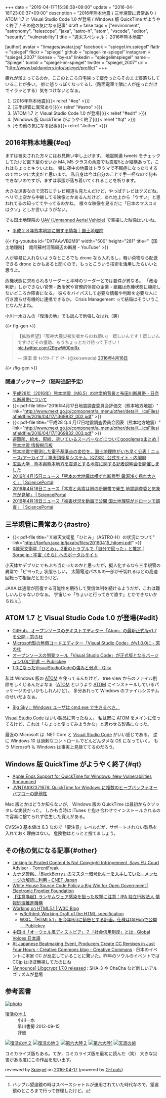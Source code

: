 +++
date = "2016-04-17T15:38:38+09:00"
update = "2016-04-18T23:00:37+09:00"
description = "2016年熊本地震 / 三半規管に異常あり / ATOM 1.7 と Visual Studio Code 1.0 が登場 / Windows 版 QuickTime がようやく終了 / その他の気になる記事"
draft = false
tags = ["environment", "astronomy", "telescope", "jaxa", "astro-h", "atom", "vscode", "editor", "security", "vulnerability"]
title = "週末スペシャル： 2016年熊本地震"

[author]
  avatar = "/images/avatar.jpg"
  facebook = "spiegel.im.spiegel"
  flattr = "spiegel"
  flickr = "spiegel"
  github = "spiegel-im-spiegel"
  instagram = "spiegel_2007"
  license = "by-sa"
  linkedin = "spiegelimspiegel"
  name = "Spiegel"
  tumblr = "spiegel-im-spiegel"
  twitter = "spiegel_2007"
  url = "http://www.baldanders.info/spiegel/profile/"
+++

疲れが溜まってるのか，ここのところ自宅帰って飯食ったらそのまま寝落ちしていることが多い。
妙に怒りっぽくなってるし（路面電車で隣に人が座っただけでイラッとする）気をつけないとなぁ。

1. [2016年熊本地震]({{< relref "#eq" >}})
1. [三半規管に異常あり]({{< relref "#astro" >}})
1. [ATOM 1.7 と Visual Studio Code 1.0 が登場]({{< relref "#edit" >}})
1. [Windows 版 QuickTime がようやく終了]({{< relref "#qt" >}})
1. [その他の気になる記事]({{< relref "#other" >}})

## 2016年熊本地震{#eq}

まずは被災された方々にはお見舞い申し上げます。
地震関連 tweets をチェックしてたけど直下型のせいか M4, M5 クラスの余震でも震度5とか結構あって，これはちょっとキツいよね。
特に夜中の地震はトラウマで不眠症になったりするのでホンマに大変だと思います。
私自身は今は自分のことで手一杯なので何もできないのですが，まずは事態が落ち着いてくれることを祈ります。

大きな災害なので流石にテレビ報道も見たんだけど，やっぱテレビはクズだね。
ヘリで上空から中継してる映像とかあるんだけど，あれ地上から「ウザい」と思われてるの知っててやってるのかね。
様々な映像を見るだに「日本のマスコミはクソ」としか言いようがない。

でも国土地理院の [UAV (Unmanned Aerial Vehicle)](http://psgsv2.gsi.go.jp/koukyou/public/uav/) で空撮した映像はいいね。

- [平成２８年熊本地震に関する情報｜国土地理院](http://www.gsi.go.jp/BOUSAI/H27-kumamoto-earthquake-index.html)

{{< fig-youtube id="DXTAAvVB2M8" width="500" height="281" title="【国土地理院】　南阿蘇村河陽周辺の断層 - YouTube" >}}

人が容易に入れないようなところでも drone なら入れるし，軽い荷物なら配送できる drone とかもあると聞くので，もっとこういう技術を活用したらいいと思うよ。

危機状態に求められるリーダーと平時のリーダーとでは要件が異なる。
「政治判断」しかできない官僚・政治家や官僚的体質の企業・組織は危機状態に機能しないどころか障害になる。
彼らをバイパスして必要な情報や判断を必要な人に行き渡らせ有機的に連携できるか。
Crisis Management って結局はそういうことなんだよね。

小川一水さんの『復活の地』でも読んで勉強しなはれ（笑）

{{< fig-gen >}}
<blockquote class="twitter-tweet" data-lang="ja"><p lang="ja" dir="ltr">【拡散希望】『阪神大震災被災者からのお願い』　嬉しいんです！嬉しいんですけどその援助、もうちょっとだけ待って下さい！ <a href="https://t.co/2BgwW00mRx">pic.twitter.com/2BgwW00mRx</a></p>&mdash; 澤田 圭 ｷｬﾗｸﾀｰﾃﾞｻﾞｲﾅｰ (@keisawada) <a href="https://twitter.com/keisawada/status/721306607389253632">2016年4月16日</a></blockquote>
{{< /fig-gen >}}

### 関連ブックマーク（随時追記予定）

- [平成28年（2016年）熊本地震（M6.5）の地学的背景と布田川断層帯・日奈久断層帯について](http://www.eri.u-tokyo.ac.jp/?page_id=183&id=12595)
- {{< pdf-file title="2016年4月17日地震調査委員会評価文（熊本地方地震）" link="http://www.mext.go.jp/component/a_menu/other/detail/__icsFiles/afieldfile/2016/04/17/1369832_002.pdf" >}}
- {{< pdf-file title="平成28 年4 月17日地震調査委員会図表（熊本地方地震）" link="http://www.mext.go.jp/component/a_menu/other/detail/__icsFiles/afieldfile/2016/04/17/1369832_003.pdf" >}}
- [避難所、給水、配給、空いているスーパーなどについてgooglemapまとめ | 熊本地震 情報掲示板](http://kumamoto-jishin.info/map.html)
- [熊本地震で観測した電子基準点の変位を、国土地理院がいち早く公表｜ニュース/アーカイブ｜準天頂衛星システム（QZSS）公式サイト - 内閣府](http://qzss.go.jp/news/archive/gsi_kumamoto_160418.html)
- [広島大学　熊本県熊本地方を震源とする地震に関する記者説明会を開催しました](http://www.hiroshima-u.ac.jp/news/show/id/25510)
- [2016年4月15日ニュース「熊本の大地震は横ずれ断層型 震源浅く揺れ大きく」 | SciencePortal](http://scienceportal.jst.go.jp/news/newsflash_review/newsflash/2016/04/20160415_01.html)
- [2016年4月18日ニュース「本震と余震は別の断層帯で発生 地震調査委と気象庁が見解」 | SciencePortal](http://scienceportal.jst.go.jp/news/newsflash_review/newsflash/2016/04/20160418_01.html)
- [2016年4月18日ニュース「被害状況を動画で公開 国土地理院がドローンで調査」 | SciencePortal](http://scienceportal.jst.go.jp/news/newsflash_review/newsflash/2016/04/20160418_02.html)

## 三半規管に異常あり{#astro}

- {{< pdf-file title="Ｘ線天文衛星「ひとみ」（ASTRO-H）の状況について" link="http://fanfun.jaxa.jp/jaxatv/files/20160415_hitomi.pdf" >}}
- [X線天文衛星「ひとみ」、2重のトラブルで「自分で回った」と推定 | Sorae.jp : 宇宙（そら）へのポータルサイト](http://sorae.jp/space/2016_04_15_asrtoh.html)

小天体かデブリにでもぶち当たったのかと思ったが，擬人化するなら三半規管の異常で「ピヨった」状態らしい。
太陽電池パネルの一部が千切れるほどの高速回転って相当だと思うけど。

JAXA は通信が回復する可能性を期待して受信体制を続けるようだが，これは難しいんじゃないかなぁ。
宇宙じゃ「ちょいと行ってきて直す」とかできないからねぇ[^ht]。

[^ht]: ハッブル望遠鏡の時はスペースシャトルが運用されていた時代なので，望遠鏡のところまで行って修理したけど。

## ATOM 1.7 と Visual Studio Code 1.0 が登場{#edit}

- [GitHub、オープンソースのテキストエディター「Atom」の最新正式版v1.7を公開 - 窓の杜](http://www.forest.impress.co.jp/docs/news/20160414_753303.html)
- [Microsoft製の無償コードエディター「Visual Studio Code」がv1.0.0に - 窓の杜](http://www.forest.impress.co.jp/docs/news/20160415_753468.html)
- [オープンソースの開発ツール「Visual Studio Code」が正式版となるバージョン1.0に到達 － Publickey](http://www.publickey1.jp/blog/16/visual_studio_code10.html)
- [1.0になったVisualStudioCodeの強みと弱点 - Qiita](http://qiita.com/74th/items/12521790a1c680af934c)

私は Windows 版の [ATOM] を使ってるんだけど， tree view からのファイル削除をしくじるんだよなぁ（[ATOM] というより [ATOM] にインストールしているパッケージのせいかもしれんけど）。
多分あれって Windows のファイルシステムのせいだよなぁ。

- [Big Sky :: Windows ユーザは cmd.exe で生きるべき。](http://mattn.kaoriya.net/software/why-i-use-cmd-on-windows.htm)

[Visual Studio Code] はいい製品に育ったねぇ。
私は既に [ATOM] をメインに使ってるけど，これは「ちょっと使ってみようかな」と思わせる製品になった。

最近の Microsoft は .NET Core と [Visual Studio Code] がいい感じである。
逆に Windows 10 は過剰なコントロールでどんどんダメな OS になっていく。
もう Microsoft も Windows は事実上見捨ててるのだろう。

## Windows 版 QuickTime がようやく終了{#qt}

- [Apple Ends Support for QuickTime for Windows; New Vulnerabilities Announced](https://www.us-cert.gov/ncas/alerts/TA16-105A)
- [JVNTA#92371676: QuickTime for Windows に複数のヒープバッファオーバフローの脆弱性](http://jvn.jp/ta/JVNTA92371676/)

Mac 版とかはどうか知らないが， Windows 版の QuickTime は最初からクソッタレな実装だった。
しかも当時は iTunes と抱き合わせでインストールされるので容易に捨てられず往生した覚えがある。

CVSSv3 基本値は 6.3 なので「要注意」レベルだが，サポートされない製品を入れておく理由はない。
危険物はとっとと捨てましょう。

## その他の気になる記事{#other}

- [Linking to Pirated Content Is Not Copyright Infringement, Says EU Court Adviser - TorrentFreak](https://torrentfreak.com/linking-to-pirated-content-is-not-copyright-infringement-160407/)
- [カナダ警察、「BlackBerry」のマスター暗号化キーを入手していた--メッセージの解読に利用 - CNET Japan](http://japan.cnet.com/news/service/35081244/)
- [White House Source Code Policy a Big Win for Open Government | Electronic Frontier Foundation](https://www.eff.org/deeplinks/2016/04/white-house-source-code-policy-big-win-open-government)
- [【注意喚起】ランサムウェア感染を狙った攻撃に注意：IPA 独立行政法人 情報処理推進機構](http://www.ipa.go.jp/security/topics/alert280413.html)
- [Working on HTML5.1 | W3C Blog](https://www.w3.org/blog/2016/04/working-on-html5-1/)
    - [w3c/html: Working Draft of the HTML specification](https://github.com/w3c/html)
    - [W3C、「HTML5.1」を今年9月に勧告とする計画。仕様はGitHubで公開 － Publickey](http://www.publickey1.jp/blog/16/w3chtml519github.html)
- [中国は「オーウェル風ディストピア」？「社会信用制度」とは · Global Voices 日本語](https://jp.globalvoices.org/2016/04/13/40418/)
- [At Japanese Beatmaking Event, Producers Create CC Remixes in Just Four Hours - Creative Commons blog - Creative Commons](https://blog.creativecommons.org/2016/04/14/japanese-beatmaking-event-producers-create-cc-remixes-just-four-hours/) : 日本のイベントに本家 CC が反応していることに驚いた。昨年のソウルのイベントでは CCjp はほぼ無視してたのにね
- [[Announce] Libgcrypt 1.7.0 released](https://lists.gnupg.org/pipermail/gnupg-announce/2016q2/000386.html) : SHA-3 や ChaCha など新しいアルゴリズムが登場

[ATOM]: https://atom.io/ "Atom"
[Visual Studio Code]: https://code.visualstudio.com/ "Visual Studio Code - Code Editing. Redefined"

## 参考図書

<div class="hreview" ><a class="item url" href="http://www.amazon.co.jp/exec/obidos/ASIN/B00GJOESS6/baldandersinf-22/"><img src="http://ecx.images-amazon.com/images/I/51ymtvyHUmL._SL160_.jpg" alt="photo" class="photo"  /></a><dl ><dt class="fn"><a class="item url" href="http://www.amazon.co.jp/exec/obidos/ASIN/B00GJOESS6/baldandersinf-22/">復活の地１</a></dt><dd>小川一水 </dd><dd>早川書房 2012-09-15</dd><dd>評価<abbr class="rating" title="4"><img src="http://g-images.amazon.com/images/G/01/detail/stars-4-0.gif" alt="" /></abbr> </dd></dl><p class="similar"><a href="http://www.amazon.co.jp/exec/obidos/ASIN/B00GJMUKEY/baldandersinf-22/" target="_top"><img src="http://images.amazon.com/images/P/B00GJMUKEY.09._SCTHUMBZZZ_.jpg"  alt="復活の地２"  /></a> <a href="http://www.amazon.co.jp/exec/obidos/ASIN/B00GJMUKG2/baldandersinf-22/" target="_top"><img src="http://images.amazon.com/images/P/B00GJMUKG2.09._SCTHUMBZZZ_.jpg"  alt="復活の地３"  /></a> <a href="http://www.amazon.co.jp/exec/obidos/ASIN/B00GJMUKDK/baldandersinf-22/" target="_top"><img src="http://images.amazon.com/images/P/B00GJMUKDK.09._SCTHUMBZZZ_.jpg"  alt="第六大陸２"  /></a> <a href="http://www.amazon.co.jp/exec/obidos/ASIN/B00GJMUKDU/baldandersinf-22/" target="_top"><img src="http://images.amazon.com/images/P/B00GJMUKDU.09._SCTHUMBZZZ_.jpg"  alt="第六大陸1"  /></a> <a href="http://www.amazon.co.jp/exec/obidos/ASIN/B00GJMUKYO/baldandersinf-22/" target="_top"><img src="http://images.amazon.com/images/P/B00GJMUKYO.09._SCTHUMBZZZ_.jpg"  alt="天涯の砦"  /></a> </p>
<p class="description">コミカライズ版もある。てか，コミカライズ版を最初に読んだ（笑） 大きな災害がある度にこの作品を思い出す。</p>
<p class="gtools" >reviewed by <a href='#maker' class='reviewer'>Spiegel</a> on <abbr class="dtreviewed" title="2016-04-17">2016-04-17</abbr> (powered by <a href="http://www.goodpic.com/mt/aws/index.html" >G-Tools</a>)</p>
</div>

